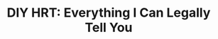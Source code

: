 ---
layout: bookmark
title: 'DIY HRT: Everything I Can Legally Tell You'
tags:
  - Bookmarks
  - YouTube
  - Queerness
created: '2025-01-26T00:09:03.271Z'
modified: '2025-02-12T11:49:02.712Z'
link: https://youtube.com/watch?v=o2Ggwe2j0Gc&si=VBRuEEISK1kTqUOH
id: 954733609
excerpt: >-
  As trans healthcare bans spread across the globe, many people are taking
  matters into their own hands by using unprescribed hormones bought in secret.
  Here's what you need to know.
image: https://i.ytimg.com/vi/o2Ggwe2j0Gc/maxresdefault.jpg
---